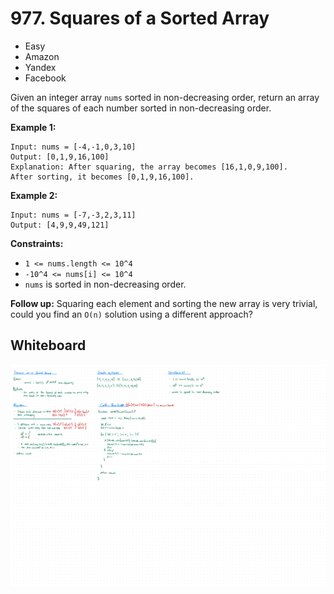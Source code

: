 # 977. Squares of a Sorted Array
- Easy
- Amazon
- Yandex
- Facebook

Given an integer array `nums` sorted in non-decreasing order, return an array of
the squares of each number sorted in non-decreasing order.

**Example 1:**
```
Input: nums = [-4,-1,0,3,10]
Output: [0,1,9,16,100]
Explanation: After squaring, the array becomes [16,1,0,9,100].
After sorting, it becomes [0,1,9,16,100].
```

**Example 2:**
```
Input: nums = [-7,-3,2,3,11]
Output: [4,9,9,49,121]
```

**Constraints:**
- `1 <= nums.length <= 10^4`
- `-10^4 <= nums[i] <= 10^4`
- `nums` is sorted in non-decreasing order.

**Follow up:** Squaring each element and sorting the new array is very trivial,
could you find an `O(n)` solution using a different approach?

## Whiteboard
![Whiteboard Image 01][whiteboard-image-01]

<!-- Refs -->
[whiteboard-image-01]: whiteboard-01.jpg
